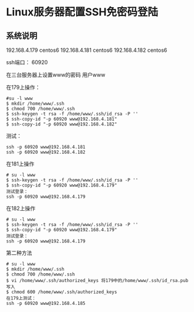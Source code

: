 # Linux服务器配置SSH免密码登陆

## 系统说明

192.168.4.179 centos6
192.168.4.181 centos6
192.168.4.182 centos6 

ssh端口： 60920

在三台服务器上设置www的密码
用户www


在179上操作：
```
#su -l www
$ mkdir /home/www/.ssh
$ chmod 700 /home/www/.ssh
$ ssh-keygen -t rsa -f /home/www/.ssh/id_rsa -P ''
$ ssh-copy-id "-p 60920 www@192.168.4.181" 
$ ssh-copy-id "-p 60920 www@192.168.4.182" 
```


测试：
```
ssh -p 60920 www@192.168.4.181
ssh -p 60920 www@192.168.4.182
```

在181上操作
```
# su -l www
$ ssh-keygen -t rsa -f /home/www/.ssh/id_rsa -P ''
$ ssh-copy-id "-p 60920 www@192.168.4.179"
测试登录：
ssh -p 60920 www@192.168.4.179
```



在182上操作
```
# su -l www
$ ssh-keygen -t rsa -f /home/www/.ssh/id_rsa -P ''
$ ssh-copy-id "-p 60920 www@192.168.4.179"
测试登录：
ssh -p 60920 www@192.168.4.179
```



第二种方法
```
# su -l www
$ mkdir /home/www/.ssh
$ chmod 700 /home/www/.ssh
$ vi /home/www/.ssh/authorized_keys 将179中的/home/www/.ssh/id_rsa.pub 写入
$ chmod 600 /home/www/.ssh/authorized_keys
在179上测试：
ssh -p 60920 www@192.168.4.185
```











